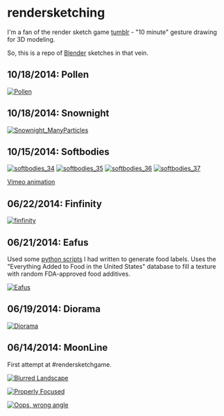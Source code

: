 # rendersketching #

I'm a fan of the render sketch game [tumblr](http://rendersketchgame.tumblr.com/) - "10 minute" gesture drawing for 3D modeling.

So, this is a repo of [Blender](http://www.blender.org/) sketches in that vein.

## 10/18/2014: Pollen ##

[![Pollen](./01_13_2015_pollen/pollenpost3.png)](https://raw.githubusercontent.com/mikewesthad/rendersketches/master/01_13_2015_pollen/pollenpost3.png)


## 10/18/2014: Snownight ##

[![Snownight_ManyParticles](./10_18_2014_snownight/Snownight_ManyParticles.png)](https://raw.githubusercontent.com/mikewesthad/rendersketches/master/10_18_2014_snownight/Snownight_ManyParticles.png)


## 10/15/2014: Softbodies ##

[![softbodies_34](./10_15_2014_softbodies/softbodies_34.png)](https://raw.githubusercontent.com/mikewesthad/rendersketches/master/10_15_2014_softbodies/softbodies_34.png)
[![softbodies_35](./10_15_2014_softbodies/softbodies_35.png)](https://raw.githubusercontent.com/mikewesthad/rendersketches/master/10_15_2014_softbodies/softbodies_35.png)
[![softbodies_36](./10_15_2014_softbodies/softbodies_36.png)](https://raw.githubusercontent.com/mikewesthad/rendersketches/master/10_15_2014_softbodies/softbodies_36.png)
[![softbodies_37](./10_15_2014_softbodies/softbodies_37.png)](https://raw.githubusercontent.com/mikewesthad/rendersketches/master/10_15_2014_softbodies/softbodies_37.png)

[Vimeo animation](https://vimeo.com/109319201)


## 06/22/2014: Finfinity ##

[![finfinity](./06_22_2014_finfinity/finfinity.png)](https://raw.githubusercontent.com/mikewesthad/rendersketches/master/06_22_2014_finfinity/finfinity.png)


## 06/21/2014: Eafus ##

Used some [python scripts](https://github.com/mikewesthad/Extract_EverythingAddedToFood_Database) I had written to generate food labels.  Uses the "Everything Added to Food in the United States" database to fill a texture with random FDA-approved food additives.

[![Eafus](./06_21_2014_eafus/eafusAisle.png)](https://raw.githubusercontent.com/mikewesthad/rendersketches/master/06_21_2014_eafus/eafusAisle.png)


## 06/19/2014: Diorama ##

[![Diorama](./06_19_2014_diorama/diorama.png)](https://raw.githubusercontent.com/mikewesthad/rendersketches/master/06_19_2014_diorama/diorama.png)


## 06/14/2014: MoonLine ##

First attempt at #rendersketchgame.

[![Blurred Landscape](./06_14_2014_moonline/blurscape.png)](https://raw.githubusercontent.com/mikewesthad/rendersketches/master/06_14_2014_moonline/blurscape.png)

[![Properly Focused](./06_14_2014_moonline/focused.png)](https://raw.githubusercontent.com/mikewesthad/rendersketches/master/06_14_2014_moonline/focused.png)

[![Oops, wrong angle](./06_14_2014_moonline/oops.png)](https://raw.githubusercontent.com/mikewesthad/rendersketches/master/06_14_2014_moonline/oops.png)
